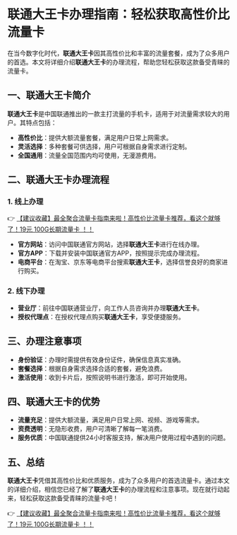 # 联通大王卡办理指南：轻松获取高性价比流量卡

在当今数字化时代，**联通大王卡**因其高性价比和丰富的流量套餐，成为了众多用户的首选。本文将详细介绍**联通大王卡**的办理流程，帮助您轻松获取这款备受青睐的流量卡。

## 一、联通大王卡简介

**联通大王卡**是中国联通推出的一款主打流量的手机卡，适用于对流量需求较大的用户。其特点包括：

- **高性价比**：提供大额流量套餐，满足用户日常上网需求。
- **灵活选择**：多种套餐可供选择，用户可根据自身需求进行定制。
- **全国通用**：流量全国范围内均可使用，无漫游费用。

## 二、联通大王卡办理流程

### 1. 线上办理

👉 [【建议收藏】最全聚合流量卡指南来啦！高性价比流量卡推荐，看这个就够了！19元 100G长期流量卡 ！！](https://bit.ly/Liuliangka)

- **官方网站**：访问中国联通官方网站，选择**联通大王卡**进行在线办理。
- **官方APP**：下载并安装中国联通官方APP，按照提示完成办理流程。
- **电商平台**：在淘宝、京东等电商平台搜索**联通大王卡**，选择信誉良好的商家进行购买。

### 2. 线下办理

- **营业厅**：前往中国联通营业厅，向工作人员咨询并办理**联通大王卡**。
- **授权代理点**：在授权代理点购买**联通大王卡**，享受便捷服务。

## 三、办理注意事项

- **身份验证**：办理时需提供有效身份证件，确保信息真实准确。
- **套餐选择**：根据自身需求选择合适的套餐，避免浪费。
- **激活使用**：收到卡片后，按照说明书进行激活，即可开始使用。

## 四、联通大王卡的优势

- **流量充足**：提供大额流量，满足用户日常上网、视频、游戏等需求。
- **资费透明**：无隐形收费，用户可清晰了解每一笔消费。
- **服务优质**：中国联通提供24小时客服支持，解决用户使用过程中遇到的问题。

## 五、总结

**联通大王卡**凭借其高性价比和优质服务，成为了众多用户的首选流量卡。通过本文的详细介绍，相信您已经了解了**联通大王卡**的办理流程和注意事项。现在就行动起来，轻松获取这款备受青睐的流量卡吧！

👉 [【建议收藏】最全聚合流量卡指南来啦！高性价比流量卡推荐，看这个就够了！19元 100G长期流量卡 ！！](https://bit.ly/Liuliangka)
